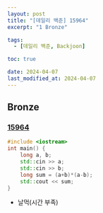 ```yaml
---
layout: post
title: "[데일리 백준] 15964"
excerpt: "1 Bronze"

tags:
  - [데일리 백준, Backjoon]

toc: true

date: 2024-04-07
last_modified_at: 2024-04-07
---
```

## Bronze
### [15964][def]

```c++
#include <iostream>
int main() {
    long a, b;
    std::cin >> a;
    std::cin >> b;
    long sum = (a+b)*(a-b);
    std::cout << sum;
}
```

- 날먹(시간 부족)

[def]: https://www.acmicpc.net/problem/15964